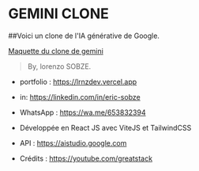 # GEMINI CLONE

##Voici un clone de l'IA générative de Google.

[Maquette du clone de gemini](src/assets/maquette_gemini_clone.png)

>By, lorenzo SOBZE.

- portfolio : https://lrnzdev.vercel.app
- in: https://linkedin.com/in/eric-sobze
- WhatsApp : https://wa.me/653832394

- Développée en React JS avec ViteJS et TailwindCSS
- API : https://aistudio.google.com
- Crédits : https://youtube.com/greatstack

 
 
